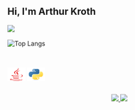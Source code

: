 ## Hi, I'm Arthur Kroth

<picture>
  <source
    srcset="https://github-readme-stats.vercel.app/api?username=Arthur-Kroth&rank_icon=github&show_icons=true&theme=github_dark"
    media="(prefers-color-scheme: dark)"
  />
  <source
    srcset="https://github-readme-stats.vercel.app/api?username=Arthur-Kroth&rank_icon=github&show_icons=true"
    media="(prefers-color-scheme: light), (prefers-color-scheme: no-preference)"
  />
  <img src="https://github-readme-stats.vercel.app/api?username=Arthur-Kroth&show_icons=true" />
</picture>



![Top Langs](https://github-readme-stats.vercel.app/api/top-langs/?username=Arthur-Kroth&layout=compact&theme=github_dark)
##
<div style="display: inline_block"><br>
  <img align="center" alt="Rafa-Js" height="30" width="40" src="https://raw.githubusercontent.com/devicons/devicon/master/icons/java/java-plain.svg">
  <img align="center" alt="Rafa-Python" height="30" width="40" src="https://raw.githubusercontent.com/devicons/devicon/master/icons/python/python-original.svg">
</div>

##

<div align="center">
  <a href="https://github.com/Arthur-Kroth">
  <img height="180em" src="https://github-readme-stats.vercel.app/api?username=Arthur-Kroth&rank_icon=github&show_icons=true&theme=github_dark&include_all_commits=true&count_private=true"/>
  <img height="180em" src="https://github-readme-stats.vercel.app/api/top-langs/?username=Arthur-Kroth&layout=compact&langs_count=7&theme=github_dark"/>
</div>
